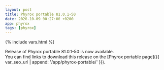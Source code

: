 ```yaml
---
layout: post
title: Phyrox portable 81.0.1-50
date: 2020-10-09 00:27:00 +0200
app: phyrox
tags: [phyrox]
---
```

{% include vars.html %}

Release of Phyrox portable 81.0.1-50 is now available.<br />
You can find links to download this release on the [Phyrox portable page]({{ var_seo_url | append: '/app/phyrox-portable/' }}).
